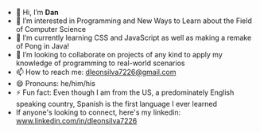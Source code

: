 - 👋 Hi, I’m **Dan**
- 👀 I’m interested in Programming and New Ways to Learn about the Field of Computer Science
- 🌱 I’m currently learning CSS and JavaScript as well as making a remake of Pong in Java!
- 💞️ I’m looking to collaborate on projects of any kind to apply my knowledge of programming to real-world scenarios
- 📫 How to reach me: dleonsilva7226@gmail.com
- 😄 Pronouns: he/him/his
- ⚡ Fun fact: Even though I am from the US, a predominately English speaking country, Spanish is the first language I ever learned
- If anyone's looking to connect, here's my linkedin: www.linkedin.com/in/dleonsilva7226

<!---
dleonsilva7226/dleonsilva7226 is a ✨ special ✨ repository because its `README.md` (this file) appears on your GitHub profile.
You can click the Preview link to take a look at your changes.
--->
